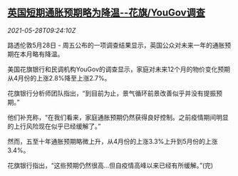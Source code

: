 <!--1622194263000-->
[英国短期通胀预期略为降温--花旗/YouGov调查](https://cn.reuters.com/article/survey-public-uk-inflation-0528-idCNKCS2D90W1)
------

<div><i>2021-05-28T09:24:10Z</i></div><p>路透伦敦5月28日 - 周五公布的一项调查结果显示，英国公众对未来一年的通胀预期在本月略有降温。</p><p>美国花旗银行和民调机构YouGov的调查显示，家庭对未来12个月的物价变化预期从4月份的上涨2.8%降至上涨2.7%。</p><p>花旗银行分析师团队指出，“到目前为止，景气循环前景改善似乎并没有提振预期。”</p><p>他们补充称，“在我们看来，家庭通胀预期仍然获得良好控制。之前疫情期间明显的上行风险现在似乎已经缓解了。”</p><p>然而，五至十年通胀预期略微上升，从4月份的上涨3.3%上升到5月份的上涨3.4%。</p><p>花旗银行指出，“这些预期仍然很高...但自疫情高峰以来已经有所缓解。”(完)</p>
